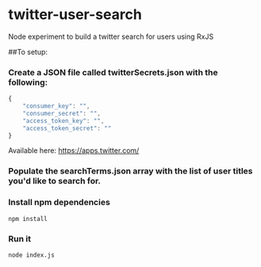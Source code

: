 # twitter-user-search
Node experiment to build a twitter search for users using RxJS

##To setup:
### Create a JSON file called twitterSecrets.json with the following:

```javascript
{
    "consumer_key": "",
    "consumer_secret": "",
    "access_token_key": "",
    "access_token_secret": ""
}
```
Available here: https://apps.twitter.com/

### Populate the searchTerms.json array with the list of user titles you'd like to search for.

### Install npm dependencies
`npm install`

### Run it
`node index.js`
